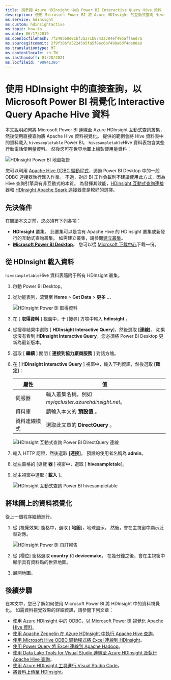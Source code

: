```yaml
---
title: 請參閱 Azure HDInsight 中的 Power BI Interactive Query Hive 資料
description: 使用 Microsoft Power BI 將 Azure HDInsight 的互動式查詢 Hive 資料視覺化
ms.service: hdinsight
ms.custom: hdinsightactive
ms.topic: how-to
ms.date: 06/17/2019
ms.openlocfilehash: 7f249bb0e81bf3a371b8743a304ef49baffaed7a
ms.sourcegitcommit: 2f9f306fa5224595fa5f8ec6af498a0df4de08a8
ms.translationtype: MT
ms.contentlocale: zh-TW
ms.lasthandoff: 01/28/2021
ms.locfileid: "98941386"
---
```

# <a name="visualize-interactive-query-apache-hive-data-with-microsoft-power-bi-using-direct-query-in-hdinsight"></a>使用 HDInsight 中的直接查詢，以 Microsoft Power BI 視覺化 Interactive Query Apache Hive 資料

本文說明如何將 Microsoft Power BI 連線至 Azure HDInsight 互動式查詢叢集，然後使用直接查詢將 Apache Hive 資料視覺化。 提供的範例會將 Hive 資料表中的資料載入 `hivesampletable` Power BI。 `hivesampletable`Hive 資料表包含某些行動電話使用量資料。 然後您可在世界地圖上繪製使用量資料：

![HDInsight Power BI 地圖報告](./media/apache-hadoop-connect-hive-power-bi-directquery/hdinsight-power-bi-visualization.png)

您可以利用 [Apache Hive ODBC 驅動程式](../hadoop/apache-hadoop-connect-hive-power-bi.md)，透過 Power BI Desktop 中的一般 ODBC 連接器執行匯入作業。 不過，對於 BI 工作負載則不建議使用此方式，因為 Hive 查詢引擎具有非互動式的本質。 為發揮其效能，[HDInsight 互動式查詢連接器](./apache-hadoop-connect-hive-power-bi-directquery.md)和 [HDInsight Apache Spark 連接器](/power-bi/spark-on-hdinsight-with-direct-connect)會是較好的選擇。

## <a name="prerequisites"></a>先決條件
在閱讀本文之前，您必須有下列各項：

* **HDInsight** 叢集。 此叢集可以是含有 Apache Hive 的 HDInsight 叢集或新發行的互動式查詢叢集。 如需建立叢集，請參閱[建立叢集](../hadoop/apache-hadoop-linux-tutorial-get-started.md)。
* **[Microsoft Power BI Desktop](https://powerbi.microsoft.com/desktop/)**。 您可以從 [Microsoft 下載中心](https://www.microsoft.com/download/details.aspx?id=45331)下載一份。

## <a name="load-data-from-hdinsight"></a>從 HDInsight 載入資料

`hivesampletable`Hive 資料表隨附于所有 HDInsight 叢集。

1. 啟動 Power BI Desktop。

2. 從功能表列，流覽至 **Home**  >  **Get Data**  >  **更多 ...**

    ![HDInsight Power BI 取得資料](./media/apache-hadoop-connect-hive-power-bi-directquery/hdinsight-power-bi-open-odbc.png)

3. 在 [ **取得資料** ] 視窗中，于 [搜尋] 方塊中輸入 **hdinsight** 。  

4. 從搜尋結果中選取 [ **HDInsight Interactive Query**]，然後選取 **[連線]**。  如果您沒有看到 **HDInsight Interactive Query**，您必須將 Power BI Desktop 更新為最新版本。

5. 選取 [ **繼續** ] 關閉 [ **連接到協力廠商服務** ] 對話方塊。

6. 在 [ **HDInsight Interactive Query** ] 視窗中，輸入下列資訊，然後選取 **[確定]**：

    |屬性 | 值 |
    |---|---|
    |伺服器 |輸入叢集名稱，例如 *myiqcluster.azurehdinsight.net*。|
    |資料庫 |請輸入本文的 **預設值** 。|
    |資料連線模式 |選取此文章的 **DirectQuery** 。|

    ![HDInsight 互動式查詢 Power BI DirectQuery 連線](./media/apache-hadoop-connect-hive-power-bi-directquery/hdinsight-interactive-query-power-bi-connect.png)

7. 輸入 HTTP 認證，然後選取 **[連接]**。 預設的使用者名稱為 **admin**。

8. 從左窗格的 [導覽 **器** ] 視窗中，選取 [ **hivesampletale**]。

9. 從主視窗中選取 [ **載入** ]。

    ![HDInsight 互動式查詢 Power BI hivesampletable](./media/apache-hadoop-connect-hive-power-bi-directquery/hdinsight-interactive-query-power-bi-hivesampletable.png)

## <a name="visualize-data-on-a-map"></a>將地圖上的資料視覺化

從上一個程序繼續進行。

1. 從 [視覺效果] 窗格中，選取 [ **地圖**]，地球圖示。 然後，會在主視窗中顯示泛型對應。

    ![HDInsight Power BI 自訂報告](./media/apache-hadoop-connect-hive-power-bi-directquery/hdinsight-power-bi-customize.png)

2. 從 [欄位] 窗格選取 **country** 和 **devicemake**。 在幾分鐘之後，會在主視窗中顯示具有資料點的世界地圖。

3. 展開地圖。

## <a name="next-steps"></a>後續步驟
在本文中，您已了解如何使用 Microsoft Power BI 將 HDInsight 中的資料視覺化。  如需資料視覺效果的詳細資訊，請參閱下列文章：

* [使用 Azure HDInsight 中的 ODBC，以 Microsoft Power BI 視覺化 Apache Hive 資料](../hadoop/apache-hadoop-connect-hive-power-bi.md)。 
* [使用 Apache Zeppelin 在 Azure HDInsight 中執行 Apache Hive 查詢](../interactive-query/hdinsight-connect-hive-zeppelin.md)。
* [使用 Microsoft Hive ODBC 驅動程式將 Excel 連線到 HDInsight](../hadoop/apache-hadoop-connect-excel-hive-odbc-driver.md)。
* [使用 Power Query 將 Excel 連線到 Apache Hadoop](../hadoop/apache-hadoop-connect-excel-power-query.md)。
* [使用 Data Lake Tools for Visual Studio 連線至 Azure HDInsight 及執行 Apache Hive 查詢](../hadoop/apache-hadoop-visual-studio-tools-get-started.md)。
* [使用 Azure HDInsight 工具進行 Visual Studio Code](../hdinsight-for-vscode.md)。
* [將資料上傳至 HDInsight](./../hdinsight-upload-data.md)。